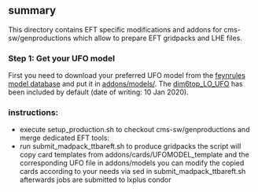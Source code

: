 ## summary
This directory contains EFT specific modifications and addons for cms-sw/genproductions which allow to prepare EFT gridpacks and LHE files. 

### Step 1: Get your UFO model
First you need to download your preferred UFO model from the [feynrules model database](https://feynrules.irmp.ucl.ac.be/wiki/ModelDatabaseMainPage) and put it in [addons/models/](addons/models). 
The [dim6top_LO_UFO](https://feynrules.irmp.ucl.ac.be/wiki/dim6top) has been included by default (date of writing: 10 Jan 2020).

### instructions:  
 * execute setup_production.sh to checkout cms-sw/genproductions and merge dedicated EFT tools: 
 * run submit_madpack_ttbareft.sh to produce gridpacks 
   the script will copy card templates from  addons/cards/UFOMODEL_template and the corresponding UFO file in addons/models
   you can modify the copied cards according to your needs via sed in submit_madpack_ttbareft.sh
   afterwards jobs are submitted to lxplus condor 


